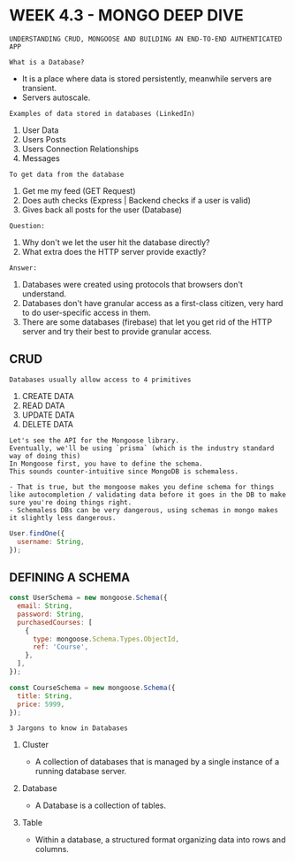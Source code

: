 # WEEK 4.3 - MONGO DEEP DIVE

`UNDERSTANDING CRUD, MONGOOSE AND BUILDING AN END-TO-END AUTHENTICATED APP`

`What is a Database?`

- It is a place where data is stored persistently, meanwhile servers are transient.
- Servers autoscale.

`Examples of data stored in databases (LinkedIn)`

1. User Data
2. Users Posts
3. Users Connection Relationships
4. Messages

`To get data from the database`

1. Get me my feed (GET Request)
2. Does auth checks (Express | Backend checks if a user is valid)
3. Gives back all posts for the user (Database)

`Question:`

1. Why don't we let the user hit the database directly?
2. What extra does the HTTP server provide exactly?

`Answer:`

1. Databases were created using protocols that browsers don't understand.
2. Databases don't have granular access as a first-class citizen, very hard to do user-specific access in them.
3. There are some databases (firebase) that let you get rid of the HTTP server and try their best to provide granular access.

## CRUD

`Databases usually allow access to 4 primitives`

1. CREATE DATA
2. READ DATA
3. UPDATE DATA
4. DELETE DATA

```text
Let's see the API for the Mongoose library.
Eventually, we'll be using `prisma` (which is the industry standard way of doing this)
In Mongoose first, you have to define the schema.
This sounds counter-intuitive since MongoDB is schemaless.

- That is true, but the mongoose makes you define schema for things like autocompletion / validating data before it goes in the DB to make sure you're doing things right.
- Schemaless DBs can be very dangerous, using schemas in mongo makes it slightly less dangerous.
```

```js
User.findOne({
  username: String,
});
```

## DEFINING A SCHEMA

```js
const UserSchema = new mongoose.Schema({
  email: String,
  password: String,
  purchasedCourses: [
    {
      type: mongoose.Schema.Types.ObjectId,
      ref: 'Course',
    },
  ],
});

const CourseSchema = new mongoose.Schema({
  title: String,
  price: 5999,
});
```

`3 Jargons to know in Databases`

1. Cluster

   - A collection of databases that is managed by a single instance of a running database server.

2. Database

   - A Database is a collection of tables.

3. Table

   - Within a database, a structured format organizing data into rows and columns.
